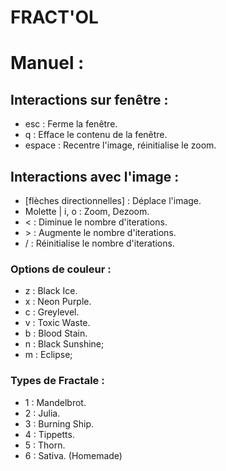 # FRACT'OL

# Manuel :

 ## Interactions sur fenêtre :
 - esc : Ferme la fenêtre.
 - q : Efface le contenu de la fenêtre.
 - espace : Recentre l'image, réinitialise le zoom.
 
 ## Interactions avec l'image :
 - [flèches directionnelles] : Déplace l'image.
 - Molette | i, o : Zoom, Dezoom.
 - < : Diminue le nombre d'iterations.
 - \> : Augmente le nombre d'iterations.
 - / : Réinitialise le nombre d'iterations.

 ### Options de couleur :
 - z : Black Ice.
 - x : Neon Purple.
 - c : Greylevel.
 - v : Toxic Waste.
 - b : Blood Stain.
 - n : Black Sunshine;
 - m : Eclipse;

 ### Types de Fractale :
 - 1 : Mandelbrot.
 - 2 : Julia.
 - 3 : Burning Ship.
 - 4 : Tippetts.
 - 5 : Thorn.
 - 6 : Sativa. (Homemade)
